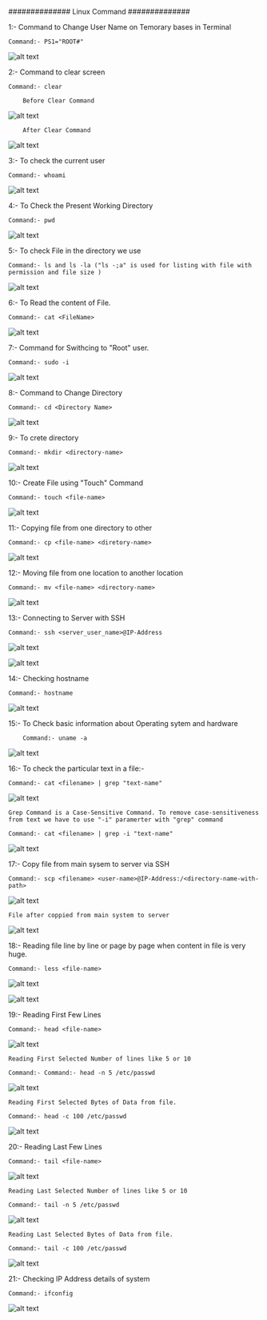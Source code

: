 ############## Linux Command ##############

1:- Command to Change User Name on Temorary bases in Terminal
    
    Command:- PS1="ROOT#"

![alt text](image.png)

2:- Command to clear screen

    Command:- clear

        Before Clear Command

![alt text](image-1.png)

        After Clear Command

![alt text](image-2.png)

3:- To check the current user
   
    Command:- whoami

![alt text](image-3.png)

4:- To Check the Present Working Directory

    Command:- pwd

![alt text](image-4.png)

5:- To check File in the directory we use

    Command:- ls and ls -la ("ls -;a" is used for listing with file with permission and file size )

![alt text](image-5.png)

6:- To Read the content of File.

    Command:- cat <FileName>

![alt text](image-6.png)

7:- Command for Swithcing to "Root" user.

    Command:- sudo -i

![alt text](image-7.png)    

8:- Command to Change Directory

    Command:- cd <Directory Name>
![alt text](image-8.png)

9:- To crete directory 

    Command:- mkdir <directory-name>

![alt text](image-9.png)

10:- Create File using "Touch" Command

    Command:- touch <file-name>

![alt text](image-10.png)

11:- Copying file from one directory to other
    
    Command:- cp <file-name> <diretory-name>

![alt text](image-11.png)

12:- Moving file from one location to another location

    Command:- mv <file-name> <directory-name>

![alt text](image-12.png)

13:- Connecting to Server with SSH

    Command:- ssh <server_user_name>@IP-Address

![alt text](image-13.png)

![alt text](image-14.png)

14:- Checking hostname

    Command:- hostname

![alt text](image-15.png)

15:- To Check basic information about Operating sytem and hardware

        Command:- uname -a

![alt text](image-16.png)

16:- To check the particular text in a file:-

    Command:- cat <filename> | grep "text-name"  

![alt text](image-17.png)

    Grep Command is a Case-Sensitive Command. To remove case-sensitiveness from text we have to use "-i" paramerter with "grep" command

    Command:- cat <filename> | grep -i "text-name"  

![alt text](image-18.png)

17:- Copy file from main sysem to server via SSH

    Command:- scp <filename> <user-name>@IP-Address:/<directory-name-with-path>

![alt text](image-19.png)

    File after coppied from main system to server

![alt text](image-20.png)

18:- Reading file line by line or page by page when content in file is very huge.

    Command:- less <file-name>

![alt text](image-22.png)

![alt text](image-23.png)

19:- Reading First Few Lines

    Command:- head <file-name>

![alt text](image-24.png)

    Reading First Selected Number of lines like 5 or 10

    Command:- Command:- head -n 5 /etc/passwd

![alt text](image-26.png)

    Reading First Selected Bytes of Data from file.

    Command:- head -c 100 /etc/passwd

![alt text](image-27.png)  

20:- Reading Last Few Lines

    Command:- tail <file-name>

![alt text](image-28.png)

    Reading Last Selected Number of lines like 5 or 10

    Command:- tail -n 5 /etc/passwd

![alt text](image-29.png)

    Reading Last Selected Bytes of Data from file.

    Command:- tail -c 100 /etc/passwd

![alt text](image-30.png)

21:- Checking IP Address details of system

    Command:- ifconfig

![alt text](image-31.png)




